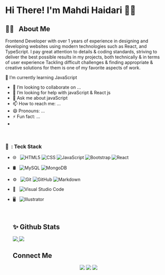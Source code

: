 <h1>Hi There! I'm Mahdi Haidari 👨‍💼</h1>

<h2> 👨‍💻 &nbsp; About Me </h2>

<p>
Frontend Developer with over 1 years of experience in designing and developing websites using modern technologies such as React, and TypeScript. I pay great attention to details & coding standards, striving to deliver the best possible results in my projects, both technically & in terms of user experience Tackling difficult challenges & finding appropriate & creative solutions for them is one of my favorite aspects of work. 
</p>

<!--Here are some ideas to get you started:-->


 🌱 I’m currently learning JavaScript 
- 👯 I’m looking to collaborate on ...
- 🤔 I’m looking for help with javaScript & React js
- 💬 Ask me about javaScript
- 📫 How to reach me: ...
- 😄 Pronouns: ...
- ⚡ Fun fact: ...
- 
<br/>

<h3>🔧 &nbsp: Teck Stack</h3>




 
- 🌐 &nbsp;
  ![HTML5](https://img.shields.io/badge/-HTML5-333333?style=flat&logo=HTML5)
  ![CSS](https://img.shields.io/badge/-CSS-333333?style=flat&logo=CSS3&logoColor=1572B6)
  ![JavaScript](https://img.shields.io/badge/-JavaScript-333333?style=flat&logo=javascript)
  ![Bootstrap](https://img.shields.io/badge/-Bootstrap-333333?style=flat&logo=bootstrap&logoColor=563D7C)
  ![React](https://img.shields.io/badge/-React-333333?style=flat&logo=react)
- 🛢 &nbsp;
  ![MySQL](https://img.shields.io/badge/-MySQL-333333?style=flat&logo=mysql)
  ![MongoDB](https://img.shields.io/badge/-MongoDB-333333?style=flat&logo=mongodb)
- ⚙️ &nbsp;
  ![Git](https://img.shields.io/badge/-Git-333333?style=flat&logo=git)
  ![GitHub](https://img.shields.io/badge/-GitHub-333333?style=flat&logo=github)
  ![Markdown](https://img.shields.io/badge/-Markdown-333333?style=flat&logo=markdown)
- 🔧 &nbsp;
  ![Visual Studio Code](https://img.shields.io/badge/-Visual%20Studio%20Code-333333?style=flat&logo=visual-studio-code&logoColor=007ACC)
- 🖥 &nbsp;
  ![Illustrator](https://img.shields.io/badge/-Illustrator-333333?style=flat&logo=adobe-illustrator)

  <br/>

  <h2>✨ Github Stats </h2>
   
  <a href="https://github.com/MahdiHa">
    <img src="https://github-readme-stats.vercel.app/api?username=MahdiHa&show_icons=true&theme=radical"/>
    <img src="https://github-readme-stats.vercel.app/api/top-langs/?username=MahdiHa"/>
  </a>

  <h2>Connect Me</h2>

  <p align="center">
   <img src="https://img.shields.io/badge/gmail-mahdihaidari1490@gmail.com-blue?logo=gmail"/>
    <img src="https://img.shields.io/badge/telegram-@Hi_Max_ss-blue?logo=telegram"/>
    <img src="https://img.shields.io/badge/instagram-@ma.hdi_3311-blue?logo=instagram"/>
  </p>
  

  

